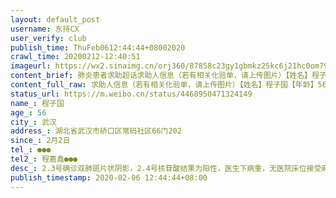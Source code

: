 ```yaml
---
layout: default_post
username: 东持CX
user_verify: club
publish_time: ThuFeb0612:44:44+08002020
crawl_time: 20200212-12:40:51
imageurl: https://wx2.sinaimg.cn/orj360/87858c23gy1gbmkz25kc6j21hc0om79t.jpg,https://wx1.sinaimg.cn/orj360/87858c23gy1gbmkz2jnvdj20qo0zkn0n.jpg,https://wx3.sinaimg.cn/orj360/87858c23gy1gbmkz2xlirj20qo0zkdkk.jpg,https://wx3.sinaimg.cn/orj360/87858c23gy1gbmkz3avgcj20qo0zk791.jpg,https://wx4.sinaimg.cn/orj360/87858c23gy1gbmkz1ps84j20k00zk40r.jpg,https://wx3.sinaimg.cn/orj360/87858c23gy1gbmkz3olraj20k00zk42o.jpg
content_brief: 肺炎患者求助超话求助人信息（若有相关化验单，请上传图片）【姓名】程子国【年龄】56【所在城市】武汉【所在小区、社区】湖北省武汉市硚口区常码社区66门202【患病时间】2月2日【联系方式】●●●【其他紧急联系人】程嘉鑫 ●●●【病情描述】2.3号确诊双肺斑片状阴影，2.4号核 ...全文
content_full_raw: 求助人信息（若有相关化验单，请上传图片）【姓名】程子国【年龄】56【所在城市】武汉【所在小区、社区】湖北省武汉市硚口区常码社区66门202【患病时间】2月2日【联系方式】●●●【其他紧急联系人】程嘉鑫●●●【病情描述】2.3号确诊双肺斑片状阴影，2.4号核苷酸结果为阳性，医生下病重，无医院床位接受麻烦大家帮忙一下现在医院已经下了病危通知书家里母亲也是残疾人不能走开隔离真的怕我爸爸在家感染给我妈妈爸爸现在家里没有车接送只能躺在床上奄奄一息，他养我长大，现在换我报恩，求求大家帮忙武汉·常码社区
status_url: https://m.weibo.cn/status/4468950471324149
name_: 程子国
age_: 56
city_: 武汉
address_: 湖北省武汉市硚口区常码社区66门202
since_: 2月2日
tel_: ●●●
tel2_: 程嘉鑫●●●
desc_: 2.3号确诊双肺斑片状阴影，2.4号核苷酸结果为阳性，医生下病重，无医院床位接受麻烦大家帮忙一下现在医院已经下了病危通知书家里母亲也是残疾人不能走开隔离真的怕我爸爸在家感染给我妈妈爸爸现在家里没有车接送只能躺在床上奄奄一息，他养我长大，现在换我报恩，求求大家帮忙武汉·常码社区
publish_timestamp: 2020-02-06 12:44:44+08:00
---
```

